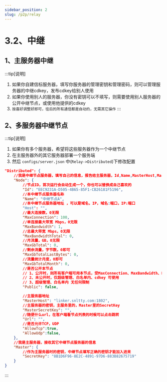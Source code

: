 ```yaml
---
sidebar_position: 2
slug: /p2p/relay
---
```


# 3.2、中继

## 1、主服务器中继

:::tip[说明]

1. 如果你自建信标服务器，填写你服务器的管理密钥和管理密码，则可以管理服务器的中继cdkey，发布cdkey给别人使用
2. 如果你使用别人的服务器，你没有密钥可以不填写，则需要使用别人服务器的公开中继节点，或使用他提供的cdkey
3. `按喜好调整好即可，往后的所有通信都是自动的，无需其它操作`
:::


## 2、多服务器中继节点
:::tip[说明]

1. 如果你有多个服务器，希望将这些服务器作为一个中继节点
2. 在主服务器外的其它服务器部署一个服务端
3. 然后 `configs/server.json` 中(`Relay->Distributed`)下修改配置

```json
"Distributed": {
    //我是中继节点服务器，填写自己的信息，报告给主服务器，Id,Name,MasterHost,MasterSecretKey任一为空时不生效
    "Node": {
        //节点ID，首次运行会自动生成一个，你也可以替换成自己喜欢的
        "Id": "EEC9231A-D505-4B65-85F1-CB26181F5196",
        //本中继节点服务器名称
        "Name": "中继节点A",
        //本中继节点服务器地址 ，可以是域名，IP，域名:端口，IP:端口
        "Host": "",
        //最大连接数，0无限
        "MaxConnection": 100,
        //单连接最大带宽 Mbps，0无限
        "MaxBandwidth": 1,
        //总最大带宽 Mbps，0无限
        "MaxBandwidthTotal": 0,
        //月流量，GB，0无限
        "MaxGbTotal": 0,
        //剩余流量，字节数，0即可
        "MaxGbTotalLastBytes": 0,
        //流量统计月度，0即可
        "MaxGbTotalMonth": 0,
        //是否公开本节点
        // 1、公开时，则所有客户端可用本节点，受MaxConnection、MaxBandwidth、MaxBandwidthTotal、MaxGbTotal 限制
        // 2、未公开时，仅超级管理、白名单内、cdkey 可使用
        // 3、超级管理、白名单内 无任何限制
        "Public": false,

        //主服务器地址
        "MasterHost": "linker.snltty.com:1802",
        //主服务器的密钥，主服务里的，Master里的SecretKey
        "MasterSecretKey": "",
        //随便什么url，在客户端看节点列表的时候可以点击跳转
        "Url": "",
        //是否允许TCP，UDP
        "AllowTcp":true,
        "AllowUdp":false,
    },
    //我是主服务器，接收其它中继节点服务器的信息
    "Master": {
        //作为主服务器时的密钥，中继节点填写正确的密钥才能加入进来
        "SecretKey": "8B1D6F96-8E2C-4891-97D6-883B82675719"
    }
}
```
:::